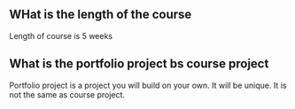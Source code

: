 
## WHat is the length of the course
Length of course is 5 weeks

## What is the portfolio project bs course project
Portfolio project is a project you will build on your own. It will be unique. It is not the same as course project. 